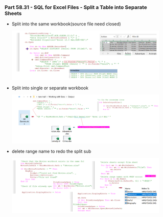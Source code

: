 ### Part 58.31 - SQL for Excel Files - Split a Table into Separate Sheets

- Split into the same workbook(source file need closed)

  ![spsg](../images/spsg.PNG)

- Split into single or separate workbook

  ![spsa](../images/spsa.PNG)
  
- delete range name to redo the split sub

  ![spdn](../images/spdn.PNG)

